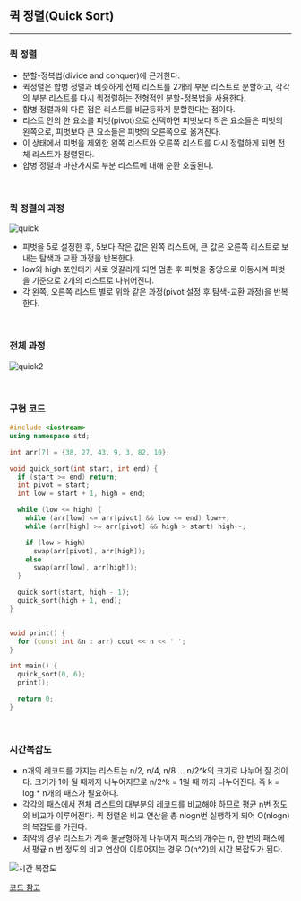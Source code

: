 ## 퀵 정렬(Quick Sort)

---

### 퀵 정렬

* 분할-정복법(divide and conquer)에 근거한다.
* 퀵정렬은 합병 정렬과 비슷하게 전체 리스트를 2개의 부분 리스트로 분할하고, 각각의 부분 리스트를 다시 퀵정렬하는 전형적인 분할-정복법을 사용한다.
* 합병 정렬과의 다른 점은 리스트를 비균등하게 분할한다는 점이다.
* 리스트 안의 한 요소를 피벗(pivot)으로 선택하면 피벗보다 작은 요소들은 피벗의 왼쪽으로, 피벗보다 큰 요소들은 피벗의 오른쪽으로 옮겨진다.
* 이 상태에서 피벗을 제외한 왼쪽 리스트와 오른쪽 리스트를 다시 정렬하게 되면 전체 리스트가 정렬된다.
* 합병 정렬과 마찬가지로 부분 리스트에 대해 순환 호출된다.

<br>

### 퀵 정렬의 과정

![quick](https://user-images.githubusercontent.com/68210266/138637362-a903a9e1-1c13-4993-a0d4-737488e28252.png)

* 피벗을 5로 설정한 후, 5보다 작은 값은 왼쪽 리스트에, 큰 값은 오른쪽 리스트로 보내는 탐색과 교환 과정을 반복한다.
* low와 high 포인터가 서로 엇갈리게 되면 멈춘 후 피벗을 중앙으로 이동시켜 피벗을 기준으로 2개의 리스트로 나뉘어진다.
* 각 왼쪽, 오른쪽 리스트 별로 위와 같은 과정(pivot 설정 후 탐색-교환 과정)을 반복한다.

<br>

### 전체 과정

![quick2](https://user-images.githubusercontent.com/68210266/138637394-8ce44034-6884-44c7-8ca4-4da544a2b231.jpg)

<br>

### 구현 코드

```c++
#include <iostream>
using namespace std;

int arr[7] = {38, 27, 43, 9, 3, 82, 10};

void quick_sort(int start, int end) {
  if (start >= end) return;
  int pivot = start; 
  int low = start + 1, high = end;

  while (low <= high) {
    while (arr[low] <= arr[pivot] && low <= end) low++;
    while (arr[high] >= arr[pivot] && high > start) high--;

    if (low > high) 
      swap(arr[pivot], arr[high]);
    else 
      swap(arr[low], arr[high]);
  }

  quick_sort(start, high - 1);
  quick_sort(high + 1, end);
}


void print() {
  for (const int &n : arr) cout << n << ' ';
}

int main() {
  quick_sort(0, 6);
  print();

  return 0;
}
```

<br>

### 시간복잡도

* n개의 레코드를 가지는 리스트는 n/2, n/4, n/8 ... n/2^k의 크기로 나누어 질 것이다.  크기가 1이 될 때까지 나누어지므로 n/2^k = 1일 때 까지 나누어진다. 즉 k = log * n개의 패스가 필요하다.
* 각각의 패스에서 전체 리스트의 대부분의 레코드를 비교해야 하므로 평균 n번 정도의 비교가 이루어진다. 퀵 정렬은 비교 연산을 총 nlogn번 실행하게 되어 O(nlogn)의 복잡도를 가진다.
* 최악의 경우 리스트가 계속 불균형하게 나누어져 패스의 개수는 n, 한 번의 패스에서 평귱 n 번 정도의 비교 연산이 이루어지는 경우 O(n^2)의 시간 복잡도가 된다.

![시간 복잡도](https://user-images.githubusercontent.com/68210266/138639475-55bc58e9-815f-4e41-83bf-0c4495941d5e.PNG)

[코드 참고](https://donggoolosori.github.io/2021/01/05/quicksort/)